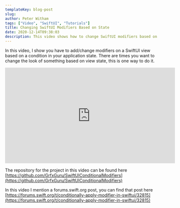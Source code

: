 ```yaml
---
templateKey: blog-post
slug: 
author: Peter Witham
tags: ["Video", "SwiftUI", "Tutorials"]
title: Changing SwiftUI Modifiers Based on State
date: 2020-12-14T09:38:03
description: This video shows how to change SwiftUI modifiers based on view state.
---
```


In this video, I show you have to add/change modifiers on a SwiftUI view based on a condition in your application state. There are times you want to change the look of something based on view state, this is one way to do it.

<iframe width="560" height="315" src="https://www.youtube.com/embed/aJTi-GEaVos" frameborder="0" allow="accelerometer; autoplay; clipboard-write; encrypted-media; gyroscope; picture-in-picture" allowfullscreen></iframe>

The repository for the project in this video can be found here
[https://github.com/GrfxGuru/SwiftUIConditionalModifiers](https://github.com/GrfxGuru/SwiftUIConditionalModifiers)

In this video I mention a forums.swift.org post, you can find that post here
[https://forums.swift.org/t/conditionally-apply-modifier-in-swiftui/32815](https://forums.swift.org/t/conditionally-apply-modifier-in-swiftui/32815)
